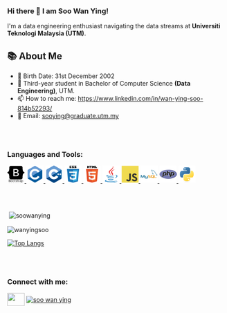 ### Hi there 👋 I am Soo Wan Ying!

I'm a data engineering enthusiast navigating the data streams at **Universiti Teknologi Malaysia (UTM)**. 

## 📚 About Me
- 💬 Birth Date: 31st December 2002
- 🌱 Third-year student in Bachelor of Computer Science **(Data Engineering)**, UTM.
- 📫 How to reach me: https://www.linkedin.com/in/wan-ying-soo-814b52293/
- 🤝 Email: sooying@graduate.utm.my

<br> </br>
<h3 align="left">Languages and Tools:</h3>
<p align="left"> <a href="https://getbootstrap.com" target="_blank" rel="noreferrer"> <img src="https://raw.githubusercontent.com/devicons/devicon/master/icons/bootstrap/bootstrap-plain-wordmark.svg" alt="bootstrap" width="40" height="40"/> </a> <a href="https://www.cprogramming.com/" target="_blank" rel="noreferrer"> <img src="https://raw.githubusercontent.com/devicons/devicon/master/icons/c/c-original.svg" alt="c" width="40" height="40"/> </a> <a href="https://www.w3schools.com/cpp/" target="_blank" rel="noreferrer"> <img src="https://raw.githubusercontent.com/devicons/devicon/master/icons/cplusplus/cplusplus-original.svg" alt="cplusplus" width="40" height="40"/> </a> <a href="https://www.w3schools.com/css/" target="_blank" rel="noreferrer"> <img src="https://raw.githubusercontent.com/devicons/devicon/master/icons/css3/css3-original-wordmark.svg" alt="css3" width="40" height="40"/> </a> <a href="https://www.w3.org/html/" target="_blank" rel="noreferrer"> <img src="https://raw.githubusercontent.com/devicons/devicon/master/icons/html5/html5-original-wordmark.svg" alt="html5" width="40" height="40"/> </a> <a href="https://www.java.com" target="_blank" rel="noreferrer"> <img src="https://raw.githubusercontent.com/devicons/devicon/master/icons/java/java-original.svg" alt="java" width="40" height="40"/> </a> <a href="https://developer.mozilla.org/en-US/docs/Web/JavaScript" target="_blank" rel="noreferrer"> <img src="https://raw.githubusercontent.com/devicons/devicon/master/icons/javascript/javascript-original.svg" alt="javascript" width="40" height="40"/> </a> <a href="https://www.mysql.com/" target="_blank" rel="noreferrer"> <img src="https://raw.githubusercontent.com/devicons/devicon/master/icons/mysql/mysql-original-wordmark.svg" alt="mysql" width="40" height="40"/> </a> <a href="https://www.php.net" target="_blank" rel="noreferrer"> <img src="https://raw.githubusercontent.com/devicons/devicon/master/icons/php/php-original.svg" alt="php" width="40" height="40"/> </a> <a href="https://www.python.org" target="_blank" rel="noreferrer"> <img src="https://raw.githubusercontent.com/devicons/devicon/master/icons/python/python-original.svg" alt="python" width="40" height="40"/> </a> </p>

<br></br>
<p>&nbsp;<img align="center" src="https://github-readme-stats.vercel.app/api?username=soowanying&show_icons=true&locale=en" alt="soowanying" /></p>

<p><img align="center" src="https://github-readme-streak-stats.herokuapp.com/?user=soowanying&" alt="wanyingsoo" /></p>

[![Top Langs](https://github-readme-stats.vercel.app/api/top-langs/?username=soowanying)](https://github.com/soowanying/github-readme-stats)

<br></br>
<h3 align="left">Connect with me:</h3>
<p align="left">
<a href="https://www.linkedin.com/in/wan-ying-soo-814b52293/" target="blank"><img align="center" src="https://raw.githubusercontent.com/rahuldkjain/github-profile-readme-generator/master/src/images/icons/Social/linked-in-alt.svg" height="30" width="40" /></a>
<a href="https://www.youtube.com/channel/UCMYM6RO5Uc8IOoSsdY8HDJw" target="blank"><img align="center" src="https://raw.githubusercontent.com/rahuldkjain/github-profile-readme-generator/master/src/images/icons/Social/youtube.svg" alt="soo wan ying" height="30" width="40" /></a> 
</p>
